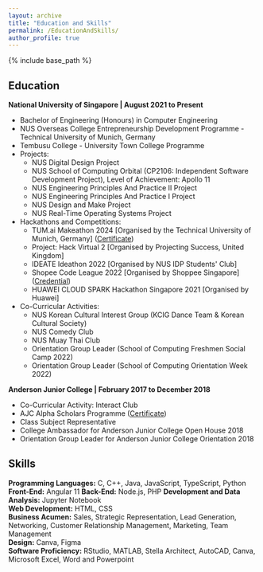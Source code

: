 ```yaml
---
layout: archive
title: "Education and Skills"
permalink: /EducationAndSkills/
author_profile: true
---
```

{% include base_path %}

## Education  
**National University of Singapore | August 2021 to Present**  
- Bachelor of Engineering (Honours) in Computer Engineering
- NUS Overseas College Entrepreneurship Development Programme - Technical University of Munich, Germany
- Tembusu College - University Town College Programme  
- Projects: 
  * NUS Digital Design Project  
  * NUS School of Computing Orbital (CP2106: Independent Software Development Project), Level of Achievement: Apollo 11  
  * NUS Engineering Principles And Practice II Project   
  * NUS Engineering Principles And Practice I Project  
  * NUS Design and Make Project
  * NUS Real-Time Operating Systems Project  
- Hackathons and Competitions:
  * TUM.ai Makeathon 2024 [Organised by the Technical University of Munich, Germany] (<a href="https://drive.google.com/file/d/1Nk8xg5WetV-CGTpuSuEPCiV3VdXd7Dwu/view?usp=drive_link" target="_blank">Certificate</a>)
  * Project: Hack Virtual 2 [Organised by Projecting Success, United Kingdom]  
  * IDEATE Ideathon 2022 [Organised by NUS IDP Students' Club]     
  * Shopee Code League 2022 [Organised by Shoppee Singapore] (<a href="https://www.credly.com/badges/3e4fceeb-718e-4205-b865-8e829b06c127?source=linked_in_profile" target="_blank">Credential</a>) 
  * HUAWEI CLOUD SPARK Hackathon Singapore 2021 [Organised by Huawei]  
- Co-Curricular Activities:
  * NUS Korean Cultural Interest Group (KCIG Dance Team & Korean Cultural Society)
  * NUS Comedy Club
  * NUS Muay Thai Club
  * Orientation Group Leader (School of Computing Freshmen Social Camp 2022)
  * Orientation Group Leader (School of Computing Orientation Week 2022)

**Anderson Junior College | February 2017 to December 2018**  
- Co-Curricular Activity: Interact Club  
- AJC Alpha Scholars Programme (<a href="https://drive.google.com/file/d/15QQsHjDdmQS-rzZJJN8ToQtZDqbAOwsL/view?usp=drive_link" target="_blank">Certificate</a>)  
- Class Subject Representative
- College Ambassador for Anderson Junior College Open House 2018  
- Orientation Group Leader for Anderson Junior College Orientation 2018   

## Skills  
**Programming Languages:** C, C++, Java, JavaScript, TypeScript, Python      
**Front-End:** Angular 11
**Back-End:** Node.js, PHP
**Development and Data Analysis:** Jupyter Notebook  
**Web Development:** HTML, CSS  
**Business Acumen:** Sales, Strategic Representation, Lead Generation, Networking, Customer Relationship Management, Marketing, Team Management    
**Design:** Canva, Figma  
**Software Proficiency:** RStudio, MATLAB, Stella Architect, AutoCAD, Canva, Microsoft Excel, Word and Powerpoint    
